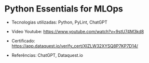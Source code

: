 # Python Essentials for MLOps



- Tecnologias utilizadas: Python, PyLint, ChatGPT
- Video Youtube: https://www.youtube.com/watch?v=9stU74M3kd8
- Certificado: https://app.dataquest.io/verify_cert/XIZLW32XYSQ8P7KP7D14/

- Referências: ChatGPT, Dataquest.io
